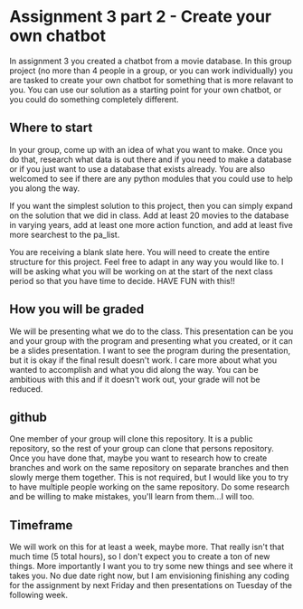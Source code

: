 # Assignment 3 part 2 - Create your own chatbot

In assignment 3 you created a chatbot from a movie database. In this group project (no more than 4 people in a group, or you can work individually) you are tasked to create your own chatbot for something that is more relavant to you. You can use our solution as a starting point for your own chatbot, or you could do something completely different.

## Where to start

In your group, come up with an idea of what you want to make. Once you do that, research what data is out there and if you need to make a database or if you just want to use a database that exists already. You are also welcomed to see if there are any python modules that you could use to help you along the way.

If you want the simplest solution to this project, then you can simply expand on the solution that we did in class. Add at least 20 movies to the database in varying years, add at least one more action function, and add at least five more searchest to the pa_list.

You are receiving a blank slate here. You will need to create the entire structure for this project. Feel free to adapt in any way you would like to. I will be asking what you will be working on at the start of the next class period so that you have time to decide. HAVE FUN with this!!

## How you will be graded

We will be presenting what we do to the class. This presentation can be you and your group with the program and presenting what you created, or it can be a slides presentation. I want to see the program during the presentation, but it is okay if the final result doesn't work. I care more about what you wanted to accomplish and what you did along the way. You can be ambitious with this and if it doesn't work out, your grade will not be reduced.

## github

One member of your group will clone this repository. It is a public repository, so the rest of your group can clone that persons repository. Once you have done that, maybe you want to research how to create branches and work on the same repository on separate branches and then slowly merge them together. This is not required, but I would like you to try to have multiple people working on the same repository. Do some research and be willing to make mistakes, you'll learn from them...I will too.

## Timeframe

We will work on this for at least a week, maybe more. That really isn't that much time (5 total hours), so I don't expect you to create a ton of new things. More importantly I want you to try some new things and see where it takes you. No due date right now, but I am envisioning finishing any coding for the assignment by next Friday and then presentations on Tuesday of the following week.